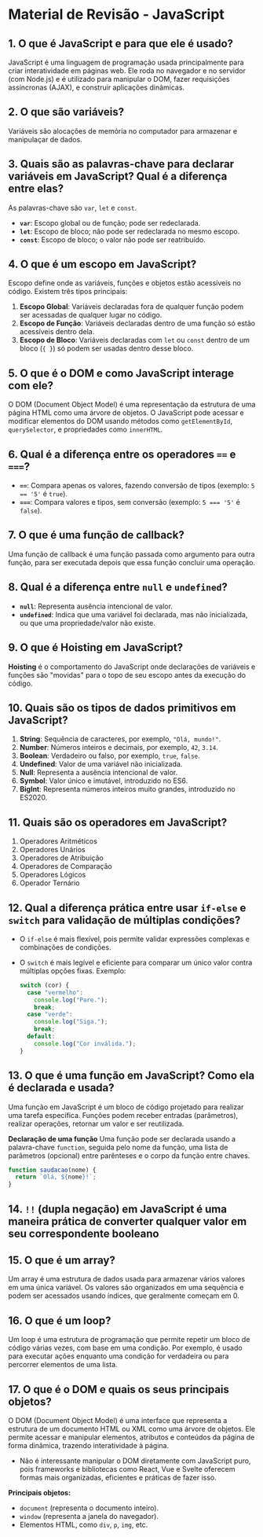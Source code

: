 # Material de Revisão - JavaScript

## 1. O que é JavaScript e para que ele é usado?

JavaScript é uma linguagem de programação usada principalmente para criar interatividade em páginas web. Ele roda no navegador e no servidor (com Node.js) e é utilizado para manipular o DOM, fazer requisições assíncronas (AJAX), e construir aplicações dinâmicas.

## 2. O que são variáveis?

Variáveis são alocações de memória no computador para armazenar e manipulaçar de dados.

## 3. Quais são as palavras-chave para declarar variáveis em JavaScript? Qual é a diferença entre elas?

As palavras-chave são `var`, `let` e `const`.

- **`var`**: Escopo global ou de função; pode ser redeclarada.
- **`let`**: Escopo de bloco; não pode ser redeclarada no mesmo escopo.
- **`const`**: Escopo de bloco; o valor não pode ser reatribuído.

## 4. O que é um escopo em JavaScript?

Escopo define onde as variáveis, funções e objetos estão acessíveis no código. Existem três tipos principais:

1. **Escopo Global**: Variáveis declaradas fora de qualquer função podem ser acessadas de qualquer lugar no código.
2. **Escopo de Função**: Variáveis declaradas dentro de uma função só estão acessíveis dentro dela.
3. **Escopo de Bloco**: Variáveis declaradas com `let` ou `const` dentro de um bloco (`{ }`) só podem ser usadas dentro desse bloco.

## 5. O que é o DOM e como JavaScript interage com ele?

O DOM (Document Object Model) é uma representação da estrutura de uma página HTML como uma árvore de objetos. O JavaScript pode acessar e modificar elementos do DOM usando métodos como `getElementById`, `querySelector`, e propriedades como `innerHTML`.

## 6. Qual é a diferença entre os operadores `==` e `===`?

- **`==`**: Compara apenas os valores, fazendo conversão de tipos (exemplo: `5 == '5'` é `true`).
- **`===`**: Compara valores e tipos, sem conversão (exemplo: `5 === '5'` é `false`).

## 7. O que é uma função de callback?

Uma função de callback é uma função passada como argumento para outra função, para ser executada depois que essa função concluir uma operação.

## 8. Qual é a diferença entre `null` e `undefined`?

- **`null`**: Representa ausência intencional de valor.
- **`undefined`**: Indica que uma variável foi declarada, mas não inicializada, ou que uma propriedade/valor não existe.

## 9. O que é Hoisting em JavaScript?

**Hoisting** é o comportamento do JavaScript onde declarações de variáveis e funções são "movidas" para o topo de seu escopo antes da execução do código.

## 10. Quais são os tipos de dados primitivos em JavaScript?

1. **String**: Sequência de caracteres, por exemplo, `"Olá, mundo!"`.
2. **Number**: Números inteiros e decimais, por exemplo, `42`, `3.14`.
3. **Boolean**: Verdadeiro ou falso, por exemplo, `true`, `false`.
4. **Undefined**: Valor de uma variável não inicializada.
5. **Null**: Representa a ausência intencional de valor.
6. **Symbol**: Valor único e imutável, introduzido no ES6.
7. **BigInt**: Representa números inteiros muito grandes, introduzido no ES2020.

## 11. Quais são os operadores em JavaScript?

1. Operadores Aritméticos
2. Operadores Unários
3. Operadores de Atribuição
4. Operadores de Comparação
5. Operadores Lógicos
6. Operador Ternário

## 12. Qual a diferença prática entre usar `if-else` e `switch` para validação de múltiplas condições?

- O `if-else` é mais flexível, pois permite validar expressões complexas e combinações de condições.
- O `switch` é mais legível e eficiente para comparar um único valor contra múltiplas opções fixas. Exemplo:

  ```javascript
  switch (cor) {
    case "vermelho":
      console.log("Pare.");
      break;
    case "verde":
      console.log("Siga.");
      break;
    default:
      console.log("Cor inválida.");
  }
  ```

## 13. O que é uma função em JavaScript? Como ela é declarada e usada?

Uma função em JavaScript é um bloco de código projetado para realizar uma tarefa específica. Funções podem receber entradas (parâmetros), realizar operações, retornar um valor e ser reutilizada.

**Declaração de uma função**
Uma função pode ser declarada usando a palavra-chave `function`, seguida pelo nome da função, uma lista de parâmetros (opcional) entre parênteses e o corpo da função entre chaves.

```javascript
function saudacao(nome) {
  return `Olá, ${nome}!`;
}
```

## 14. `!!` (dupla negação) em JavaScript é uma maneira prática de converter qualquer valor em seu correspondente booleano

## 15. O que é um array?

Um array é uma estrutura de dados usada para armazenar vários valores em uma única variável. Os valores são organizados em uma sequência e podem ser acessados usando índices, que geralmente começam em 0.

## 16. O que é um loop?

Um loop é uma estrutura de programação que permite repetir um bloco de código várias vezes, com base em uma condição. Por exemplo, é usado para executar ações enquanto uma condição for verdadeira ou para percorrer elementos de uma lista.

## 17. O que é o DOM e quais os seus principais objetos?

O DOM (Document Object Model) é uma interface que representa a estrutura de um documento HTML ou XML como uma árvore de objetos. Ele permite acessar e manipular elementos, atributos e conteúdos da página de forma dinâmica, trazendo interatividade à página.

- Não é interessante manipular o DOM diretamente com JavaScript puro, pois frameworks e bibliotecas como React, Vue e Svelte oferecem formas mais organizadas, eficientes e práticas de fazer isso.

**Principais objetos:**

- `document` (representa o documento inteiro).
- `window` (representa a janela do navegador).
- Elementos HTML, como `div`, `p`, `img`, etc.
